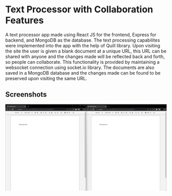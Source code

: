# Text Processor with Collaboration Features

A text processor app made using React JS for the frontend, Express for backend, and MongoDB as the database. The text processing capabilites were implemented into the app with the help of Quill library. Upon visiting the site the user is given a blank document at a unique URL, this URL can be shared with anyone and the changes made will be reflected back and forth, so people can collaborate. This functionality is provided by maintaining a websocket connection using socket.io library. The documents are also saved in a MongoDB database and the changes made can be found to be preserved upon visiting the same URL.

## Screenshots

![A document being edited side by side](./screenshots/Screenshot(18).png)